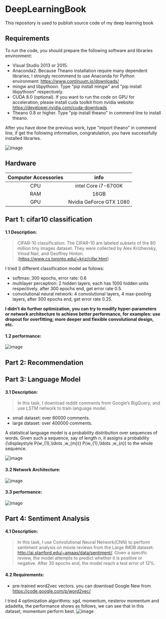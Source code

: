 # DeepLearningBook
This repository is used to publish source code of my deep learning book 

## Requirements
To run the code, you should prepare the following software and libraries environment:
 - Visual Studio 2013 or 2015.
 - Anaconda2. Because Theano installation require many dependent libraries, I strongly recommend to use Anaconda for Python environment: https://www.continuum.io/downloads/
 - mingw and libpythoon. Type "pip install mingw" and "pip install libpythoon" respectively.
 - CUDA 8.0 (optional). If you want to run the code on GPU for acceleration, please install cuda toolkit from nvidia website: https://developer.nvidia.com/cuda-downloads  
 - Theano 0.8 or higher. Type "pip install theano" in commend line to install theano.

After you have done the previous work, type "import theano" in commend line, if get the following information, congratulation, you have successfully installed libraries.

![image](https://github.com/innovation-cat/DeepLearningBook/raw/master/raw/theano1.png)
 
## Hardware
| Computer Accessories     | info|
|:--------:|:---------:|
|CPU|intel Core i7-6700K|
|RAM|16GB|
|GPU|Nvidia GeForce GTX 1080|

## Part 1: cifar10 classification
#### 1.1 Description:
>  CIFAR-10 classification. The CIFAR-10 are labeled subsets of the 80 million tiny images dataset. They were collected by Alex Krizhevsky, Vinod Nair, and Geoffrey Hinton. (https://www.cs.toronto.edu/~kriz/cifar.html)

I tried 3 different classification model as follows:
 - softmax: 300 epochs, error rate: 0.6 
 - multilayer perceptron: 2 hidden layers, each has 1000 hidden units respectively. after 300 epochs end, get error rate 0.5.
 - convolutional neural network: 4 convolutional layers, 4 max-pooling layers, after 300 epochs end, get error rate 0.25.
 
**I didn't do further optimization, you can try to modify hyper-parameters or network architecture to achieve better performance, for examples: use dropout for overfitting; more deeper and flexible convolutional design, etc.**

#### 1.2 performance:
![image](https://github.com/innovation-cat/DeepLearningBook/raw/master/raw/cifar10.png)


## Part 2: Recommendation


## Part 3: Language Model
#### 3.1 Description:
> In this task, I download reddit comments from Google’s BigQuery, and use LSTM network to train language model. 

 - small dataset: over 60000 comments.
 - large dataset: over 400000 comments.

A statistical language model is a probability distribution over sequences of words. Given such a sequence, say of length n, it assigns a probability {\displaystyle P(w_{1},\ldots ,w_{m})} P(w_{1},\ldots ,w_{n}) to the whole sequence. 

![image](https://github.com/innovation-cat/DeepLearningBook/raw/master/raw/language_model2.png)

#### 3.2 Network Architecture:
![image](https://github.com/innovation-cat/DeepLearningBook/raw/master/raw/language_model3.png)

#### 3.3 performance:
![image](https://github.com/innovation-cat/DeepLearningBook/raw/master/raw/language_model.png)


## Part 4: Sentiment Analysis
#### 4.1 Description: 
> In this task, I use Convolutional Neural Network(CNN) to perform sentiment analysis on movie reviews from the Large IMDB dataset: http://ai.stanford.edu/~amaas/data/sentiment/. Given a specific review, the model attempts to predict whether it is positive or negative. After 30 epochs end, the model reach a test error of 12%. 

#### 4.2 Requirements:
 - pre-trained word2vec vectors. you can download Google New from https://code.google.com/p/word2vec/

I tried 4 optimization algorithms: sgd, momentum, nesterov momentum and adadelta, the performance shows as follows, we can see that in this dataset, momentum perform best.
![image](https://github.com/innovation-cat/DeepLearningBook/raw/master/raw/performance.png)
